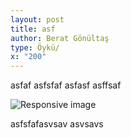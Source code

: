```yaml
---
layout: post
title: asf
author: Berat Gönültaş
type: Öykü/
x: "200"
---
```

asfaf
asfsfaf
asfasf
asffsaf

<img src="image/w.png" class="img-responsive" alt="Responsive image">

asfsfafasvsav
asvsavs

